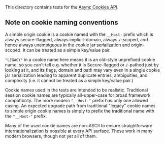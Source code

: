 This directory contains tests for the
[Async Cookies API](https://github.com/WICG/cookie-store).

## Note on cookie naming conventions

A simple origin cookie is a cookie named with the `__Host-` prefix
which is always secure-flagged, always implicit-domain, always
`/`-scoped, and hence always unambiguous in the cookie jar serialization
and origin-scoped. It can be treated as a simple key/value pair.

`"LEGACY"` in a cookie name here means it is an old-style unprefixed
cookie name, so you can't tell e.g. whether it is Secure-flagged or
`/`-pathed just by looking at it, and its flags, domain and path may
vary even in a single cookie jar serialization leading to apparent
duplicate entries, ambiguities, and complexity (i.e. it cannot be
treated as a simple key/value pair.)

Cookie names used in the tests are intended to be
realistic. Traditional session cookie names are typically
all-upper-case for broad framework compatibility. The more modern
`"__Host-"` prefix has only one allowed casing. An expected upgrade
path from traditional "legacy" cookie names to simple origin cookie
names is simply to prefix the traditional name with the `"__Host-"`
prefix.

Many of the used cookie names are non-ASCII to ensure
straightforward internationalization is possible at every API surface.
These work in many modern browsers, though not yet all of them.
